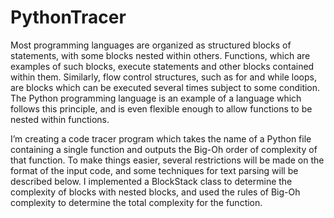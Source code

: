 # PythonTracer
Most programming languages are organized as structured blocks of statements, with some blocks nested within others. Functions, which are examples of such blocks, execute statements and other blocks contained within them. Similarly, flow control structures, such as for and while loops, are blocks which can be executed several times subject to some condition. The Python programming language is an example of a language which follows this principle, and is even flexible enough to allow functions to be nested within functions.  

I’m creating a code tracer program which takes the name of a Python file containing a single function and outputs the Big-Oh order of complexity of that function. To make things easier, several restrictions will be made on the format of the input code, and some techniques for text parsing will be described below. I implemented a BlockStack class to determine the complexity of blocks with nested blocks, and used the rules of Big-Oh complexity to determine the total complexity for the function.
